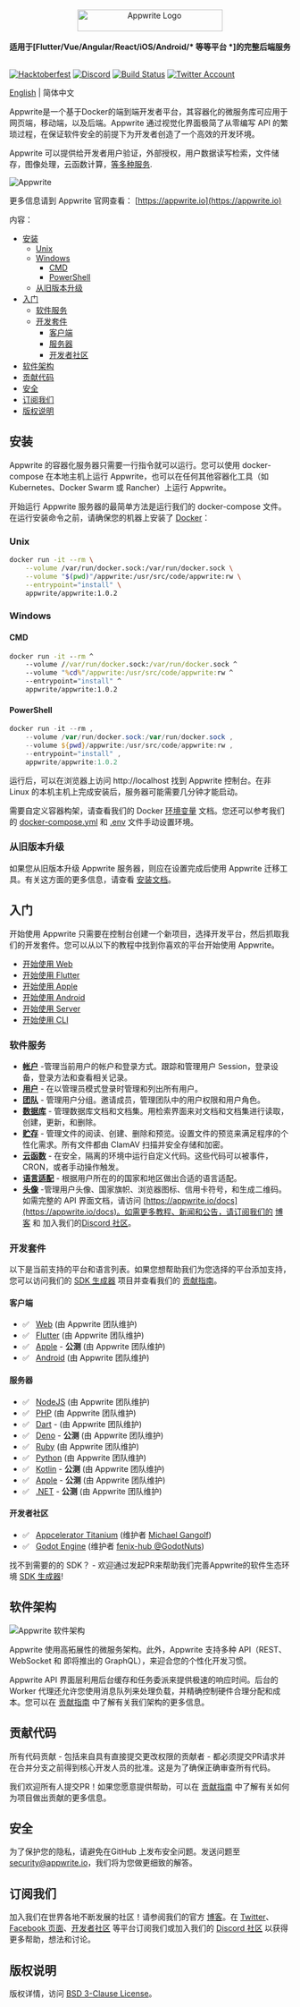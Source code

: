 <br />
<p align="center">
    <a href="https://appwrite.io" target="_blank"><img width="260" height="39" src="https://appwrite.io/images/appwrite.svg" alt="Appwrite Logo"></a>
    <br />
    <br />
    <b>适用于[Flutter/Vue/Angular/React/iOS/Android/* 等等平台 *]的完整后端服务</b>
    <br />
    <br />
</p>

<!-- [![Build Status](https://img.shields.io/travis/com/appwrite/appwrite?style=flat-square)](https://travis-ci.com/appwrite/appwrite) -->

[![Hacktoberfest](https://img.shields.io/static/v1?label=hacktoberfest&message=friendly&color=191120&style=flat-square)](https://hacktoberfest.appwrite.io)
[![Discord](https://img.shields.io/discord/564160730845151244?label=discord&style=flat-square)](https://appwrite.io/discord?r=Github)
[![Build Status](https://img.shields.io/github/workflow/status/appwrite/appwrite/Tests?label=tests&style=flat-square)](https://github.com/appwrite/appwrite/actions)
[![Twitter Account](https://img.shields.io/twitter/follow/appwrite?color=00acee&label=twitter&style=flat-square)](https://twitter.com/appwrite)

<!-- [![Docker Pulls](https://img.shields.io/docker/pulls/appwrite/appwrite?color=f02e65&style=flat-square)](https://hub.docker.com/r/appwrite/appwrite) -->
<!-- [![Translate](https://img.shields.io/badge/translate-f02e65?style=flat-square)](docs/tutorials/add-translations.md) -->
<!-- [![Swag Store](https://img.shields.io/badge/swag%20store-f02e65?style=flat-square)](https://store.appwrite.io) -->

[English](README.md) | 简体中文

Appwrite是一个基于Docker的端到端开发者平台，其容器化的微服务库可应用于网页端，移动端，以及后端。Appwrite 通过视觉化界面极简了从零编写 API 的繁琐过程，在保证软件安全的前提下为开发者创造了一个高效的开发环境。

Appwrite 可以提供给开发者用户验证，外部授权，用户数据读写检索，文件储存，图像处理，云函数计算，[等多种服务](https://appwrite.io/docs).

![Appwrite](public/images/github.png)

更多信息请到 Appwrite 官网查看： [https://appwrite.io](https://appwrite.io)

内容：

- [安装](#安装)
  - [Unix](#unix)
  - [Windows](#windows)
    - [CMD](#cmd)
    - [PowerShell](#powershell)
  - [从旧版本升级](#从旧版本升级)
- [入门](#入门)
  - [软件服务](#软件服务)
  - [开发套件](#开发套件)
    - [客户端](#客户端)
    - [服务器](#服务器)
    - [开发者社区](#开发者社区)
- [软件架构](#软件架构)
- [贡献代码](#贡献代码)
- [安全](#安全)
- [订阅我们](#订阅我们)
- [版权说明](#版权说明)

## 安装

Appwrite 的容器化服务器只需要一行指令就可以运行。您可以使用 docker-compose 在本地主机上运行 Appwrite，也可以在任何其他容器化工具（如 Kubernetes、Docker Swarm 或 Rancher）上运行 Appwrite。

开始运行 Appwrite 服务器的最简单方法是运行我们的 docker-compose 文件。在运行安装命令之前，请确保您的机器上安装了 [Docker](https://dockerdocs.cn/get-docker/index.html)：

### Unix

```bash
docker run -it --rm \
    --volume /var/run/docker.sock:/var/run/docker.sock \
    --volume "$(pwd)"/appwrite:/usr/src/code/appwrite:rw \
    --entrypoint="install" \
    appwrite/appwrite:1.0.2
```

### Windows

#### CMD

```cmd
docker run -it --rm ^
    --volume //var/run/docker.sock:/var/run/docker.sock ^
    --volume "%cd%"/appwrite:/usr/src/code/appwrite:rw ^
    --entrypoint="install" ^
    appwrite/appwrite:1.0.2
```

#### PowerShell

```powershell
docker run -it --rm ,
    --volume /var/run/docker.sock:/var/run/docker.sock ,
    --volume ${pwd}/appwrite:/usr/src/code/appwrite:rw ,
    --entrypoint="install" ,
    appwrite/appwrite:1.0.2
```

运行后，可以在浏览器上访问 http://localhost 找到 Appwrite 控制台。在非 Linux 的本机主机上完成安装后，服务器可能需要几分钟才能启动。


需要自定义容器构架，请查看我们的 Docker [环境变量](https://appwrite.io/docs/environment-variables) 文档。您还可以参考我们的 [docker-compose.yml](https://appwrite.io/install/compose) 和 [.env](https://appwrite.io/install/env) 文件手动设置环境。

### 从旧版本升级

如果您从旧版本升级 Appwrite 服务器，则应在设置完成后使用 Appwrite 迁移工具。有关这方面的更多信息，请查看 [安装文档](https://appwrite.io/docs/installation)。

## 入门

开始使用 Appwrite 只需要在控制台创建一个新项目，选择开发平台，然后抓取我们的开发套件。您可以从以下的教程中找到你喜欢的平台开始使用 Appwrite。

* [开始使用 Web](https://appwrite.io/docs/getting-started-for-web)
* [开始使用 Flutter](https://appwrite.io/docs/getting-started-for-flutter)
* [开始使用 Apple](https://appwrite.io/docs/getting-started-for-apple)
* [开始使用 Android](https://appwrite.io/docs/getting-started-for-android)
* [开始使用 Server](https://appwrite.io/docs/getting-started-for-server)
* [开始使用 CLI](https://appwrite.io/docs/command-line)

### 软件服务

* [**帐户**](https://appwrite.io/docs/client/account) -管理当前用户的帐户和登录方式。跟踪和管理用户 Session，登录设备，登录方法和查看相关记录。
* [**用户**](https://appwrite.io/docs/server/users) - 在以管理员模式登录时管理和列出所有用户。
* [**团队**](https://appwrite.io/docs/client/teams) - 管理用户分组。邀请成员，管理团队中的用户权限和用户角色。
* [**数据库**](https://appwrite.io/docs/client/databases) - 管理数据库文档和文档集。用检索界面来对文档和文档集进行读取，创建，更新，和删除。
* [**贮存**](https://appwrite.io/docs/client/storage) - 管理文件的阅读、创建、删除和预览。设置文件的预览来满足程序的个性化需求。所有文件都由 ClamAV 扫描并安全存储和加密。
* [**云函数**](https://appwrite.io/docs/server/functions) - 在安全，隔离的环境中运行自定义代码。这些代码可以被事件，CRON，或者手动操作触发。
* [**语言适配**](https://appwrite.io/docs/client/locale) - 根据用户所在的的国家和地区做出合适的语言适配。
* [**头像**](https://appwrite.io/docs/client/avatars) -管理用户头像、国家旗帜、浏览器图标、信用卡符号，和生成二维码。 
如需完整的 API 界面文档，请访问 [https://appwrite.io/docs](https://appwrite.io/docs)。如需更多教程、新闻和公告，请订阅我们的 [博客](https://medium.com/appwrite-io) 和 加入我们的[Discord 社区](https://discord.gg/GSeTUeA)。

### 开发套件

以下是当前支持的平台和语言列表。如果您想帮助我们为您选择的平台添加支持，您可以访问我们的 [SDK 生成器](https://github.com/appwrite/sdk-generator) 项目并查看我们的 [贡献指南](https://github.com/appwrite/sdk-generator/blob/master/CONTRIBUTING.md)。

#### 客户端
* ✅  &nbsp; [Web](https://github.com/appwrite/sdk-for-web) (由 Appwrite 团队维护)
* ✅  &nbsp; [Flutter](https://github.com/appwrite/sdk-for-flutter) (由 Appwrite 团队维护)
* ✅  &nbsp; [Apple](https://github.com/appwrite/sdk-for-apple) - **公测** (由 Appwrite 团队维护)
* ✅  &nbsp; [Android](https://github.com/appwrite/sdk-for-android) (由 Appwrite 团队维护)

#### 服务器
* ✅  &nbsp; [NodeJS](https://github.com/appwrite/sdk-for-node) (由 Appwrite 团队维护)
* ✅  &nbsp; [PHP](https://github.com/appwrite/sdk-for-php) (由 Appwrite 团队维护)
* ✅  &nbsp; [Dart](https://github.com/appwrite/sdk-for-dart) - (由 Appwrite 团队维护)
* ✅  &nbsp; [Deno](https://github.com/appwrite/sdk-for-deno) - **公测** (由 Appwrite 团队维护)
* ✅  &nbsp; [Ruby](https://github.com/appwrite/sdk-for-ruby) (由 Appwrite 团队维护)
* ✅  &nbsp; [Python](https://github.com/appwrite/sdk-for-python) (由 Appwrite 团队维护)
* ✅  &nbsp; [Kotlin](https://github.com/appwrite/sdk-for-kotlin) - **公测** (由 Appwrite 团队维护)
* ✅  &nbsp; [Apple](https://github.com/appwrite/sdk-for-apple) - **公测** (由 Appwrite 团队维护)
* ✅  &nbsp; [.NET](https://github.com/appwrite/sdk-for-dotnet) - **公测** (由 Appwrite 团队维护)

#### 开发者社区
* ✅  &nbsp; [Appcelerator Titanium](https://github.com/m1ga/ti.appwrite) (维护者 [Michael Gangolf](https://github.com/m1ga/))  
* ✅  &nbsp; [Godot Engine](https://github.com/GodotNuts/appwrite-sdk) (维护者 [fenix-hub @GodotNuts](https://github.com/fenix-hub))  

找不到需要的的 SDK？ - 欢迎通过发起PR来帮助我们完善Appwrite的软件生态环境 [SDK 生成器](https://github.com/appwrite/sdk-generator)!


## 软件架构

![Appwrite 软件架构](docs/specs/overview.drawio.svg)

Appwrite 使用高拓展性的微服务架构。此外，Appwrite 支持多种 API（REST、WebSocket 和 即将推出的 GraphQL），来迎合您的个性化开发习惯。

Appwrite API 界面层利用后台缓存和任务委派来提供极速的响应时间。后台的 Worker 代理还允许您使用消息队列来处理负载，并精确控制硬件合理分配和成本。您可以在 [贡献指南](CONTRIBUTING.md#architecture-1) 中了解有关我们架构的更多信息。

## 贡献代码

所有代码贡献 - 包括来自具有直接提交更改权限的贡献者 - 都必须提交PR请求并在合并分支之前得到核心开发人员的批准。这是为了确保正确审查所有代码。

我们欢迎所有人提交PR！如果您愿意提供帮助，可以在 [贡献指南](CONTRIBUTING.md) 中了解有关如何为项目做出贡献的更多信息。

## 安全

为了保护您的隐私，请避免在GitHub 上发布安全问题。发送问题至 security@appwrite.io，我们将为您做更细致的解答。

## 订阅我们

加入我们在世界各地不断发展的社区！请参阅我们的官方 [博客](https://medium.com/appwrite-io)。在 [Twitter](https://twitter.com/appwrite)、[Facebook 页面](https://www.facebook.com/appwrite.io)、[开发者社区](https://dev.to/appwrite) 等平台订阅我们或加入我们的 [Discord 社区](https://discord.gg/GSeTUeA) 以获得更多帮助，想法和讨论。

## 版权说明

版权详情，访问 [BSD 3-Clause License](./LICENSE)。
